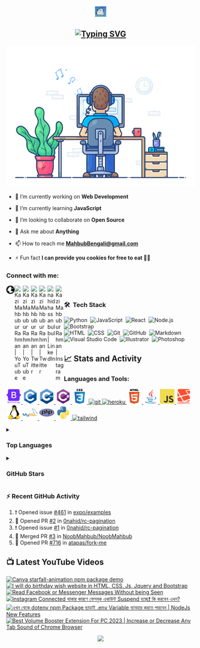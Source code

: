 <h3 align="center"><img src="dancing-cat.gif" width="30"/></h3>
<h2 align=center>
  <a href="https://git.io/typing-svg"><img src="http://readme-typing-svg.herokuapp.com?font=Fira+Code&duration=7000&pause=1000&color=000000&center=true&width=435&lines=I+am+Kazi+Mahbubur+Rahman;A+Fullstack+Developer;A+Content+Creator;" alt="Typing SVG" /></a>
</h2>

<p align="center"> <img src="dev-working.gif" alt="MahbubDev"/> </p>

- 🔭 I’m currently working on **Web Development**

- 🌱 I’m currently learning **JavaScript**

- 👯 I’m looking to collaborate on **Open Source**

- 💬 Ask me about **Anything**

- 📫 How to reach me **MahbubBengali@gmail.com**

- ⚡ Fun fact **I can provide you cookies for free to eat 🍪😂**

### Connect with me:

[<img align="left" alt="TechHelpBD.com" width="22px" src="https://raw.githubusercontent.com/iconic/open-iconic/master/svg/globe.svg" />][website]
[<img align="left" alt="Kazi Mahbubur Rahman | YouTube" width="22px" src="https://cdn-icons-png.flaticon.com/512/124/124010.png" />][facebook]
[<img align="left" alt="Kazi Mahbubur Rahman | YouTube" width="22px" src="https://cdn.jsdelivr.net/npm/simple-icons@v3/icons/youtube.svg" />][youtube]
[<img align="left" alt="Kazi Mahbubur Rahman | Twitter" width="22px" src="https://cdn.jsdelivr.net/npm/simple-icons@v3/icons/twitter.svg" />][twitter]
[<img align="left" alt="Kazi Mahbubur Rahman | Twitter" width="22px" src="https://cdn-icons-png.flaticon.com/512/906/906377.png" />][telegram]
[<img align="left" alt="nahidhassanbulbul | LinkedIn" width="22px" src="https://cdn.jsdelivr.net/npm/simple-icons@v3/icons/linkedin.svg" />][linkedin]
[<img align="left" alt="Kazi Mahbubur Rahman | Instagram" width="22px" src="https://cdn.jsdelivr.net/npm/simple-icons@v3/icons/instagram.svg" />][instagram]

<br />

### 🛠 &nbsp;Tech Stack

![Python](https://img.shields.io/badge/-Python-05122A?style=flat&logo=python)&nbsp;
![JavaScript](https://img.shields.io/badge/-JavaScript-05122A?style=flat&logo=javascript)&nbsp;
![React](https://img.shields.io/badge/-React-05122A?style=flat&logo=react)&nbsp;
![Node.js](https://img.shields.io/badge/-Node.js-05122A?style=flat&logo=node.js)&nbsp;
![Bootstrap](https://img.shields.io/badge/-Bootstrap-05122A?style=flat&logo=bootstrap&logoColor=563D7C)\
![HTML](https://img.shields.io/badge/-HTML-05122A?style=flat&logo=HTML5)&nbsp;
![CSS](https://img.shields.io/badge/-CSS-05122A?style=flat&logo=CSS3&logoColor=1572B6)&nbsp;
![Git](https://img.shields.io/badge/-Git-05122A?style=flat&logo=git)&nbsp;
![GitHub](https://img.shields.io/badge/-GitHub-05122A?style=flat&logo=github)&nbsp;
![Markdown](https://img.shields.io/badge/-Markdown-05122A?style=flat&logo=markdown)\
![Visual Studio Code](https://img.shields.io/badge/-Visual%20Studio%20Code-05122A?style=flat&logo=visual-studio-code&logoColor=007ACC)&nbsp;
![Illustrator](https://img.shields.io/badge/-Illustrator-05122A?style=flat&logo=adobe-illustrator)&nbsp;
![Photoshop](https://img.shields.io/badge/-Photoshop-05122A?style=flat&logo=adobe-photoshop)&nbsp;
<br />

 
  <h2>📈 Stats and Activity</h2>

<h3 align="left">Languages and Tools:</h3>
<p align="left"> <a href="https://getbootstrap.com" target="_blank"> <img src="https://raw.githubusercontent.com/devicons/devicon/master/icons/bootstrap/bootstrap-plain-wordmark.svg" alt="bootstrap" width="40" height="40"/> </a> <a href="https://www.cprogramming.com/" target="_blank"> <img src="https://raw.githubusercontent.com/devicons/devicon/master/icons/c/c-original.svg" alt="c" width="40" height="40"/> </a> <a href="https://www.w3schools.com/cpp/" target="_blank"> <img src="https://raw.githubusercontent.com/devicons/devicon/master/icons/cplusplus/cplusplus-original.svg" alt="cplusplus" width="40" height="40"/> </a> <a href="https://www.w3schools.com/cs/" target="_blank"> <img src="https://raw.githubusercontent.com/devicons/devicon/master/icons/csharp/csharp-original.svg" alt="csharp" width="40" height="40"/> </a> <a href="https://www.w3schools.com/css/" target="_blank"> <img src="https://raw.githubusercontent.com/devicons/devicon/master/icons/css3/css3-original-wordmark.svg" alt="css3" width="40" height="40"/> </a> <a href="https://git-scm.com/" target="_blank"> <img src="https://www.vectorlogo.zone/logos/git-scm/git-scm-icon.svg" alt="git" width="40" height="40"/> </a> <a href="https://heroku.com" target="_blank"> <img src="https://www.vectorlogo.zone/logos/heroku/heroku-icon.svg" alt="heroku" width="40" height="40"/> </a> <a href="https://www.w3.org/html/" target="_blank"> <img src="https://raw.githubusercontent.com/devicons/devicon/master/icons/html5/html5-original-wordmark.svg" alt="html5" width="40" height="40"/> </a> <a href="https://www.java.com" target="_blank"> <img src="https://raw.githubusercontent.com/devicons/devicon/master/icons/java/java-original.svg" alt="java" width="40" height="40"/> </a> <a href="https://developer.mozilla.org/en-US/docs/Web/JavaScript" target="_blank"> <img src="https://raw.githubusercontent.com/devicons/devicon/master/icons/javascript/javascript-original.svg" alt="javascript" width="40" height="40"/> </a> <a href="https://laravel.com/" target="_blank"> <img src="https://raw.githubusercontent.com/devicons/devicon/master/icons/laravel/laravel-plain-wordmark.svg" alt="laravel" width="40" height="40"/> </a> <a href="https://www.linux.org/" target="_blank"> <img src="https://raw.githubusercontent.com/devicons/devicon/master/icons/linux/linux-original.svg" alt="linux" width="40" height="40"/> </a> <a href="https://www.mysql.com/" target="_blank"> <img src="https://raw.githubusercontent.com/devicons/devicon/master/icons/mysql/mysql-original-wordmark.svg" alt="mysql" width="40" height="40"/> </a> <a href="https://www.php.net" target="_blank"> <img src="https://raw.githubusercontent.com/devicons/devicon/master/icons/php/php-original.svg" alt="php" width="40" height="40"/> </a> <a href="https://www.python.org" target="_blank"> <img src="https://raw.githubusercontent.com/devicons/devicon/master/icons/python/python-original.svg" alt="python" width="40" height="40"/> </a> <a href="https://tailwindcss.com/" target="_blank"> <img src="https://www.vectorlogo.zone/logos/tailwindcss/tailwindcss-icon.svg" alt="tailwind" width="40" height="40"/> </a> </p>
<details>
<summary><h3>Top Languages</h3></summary>

<p><img width="494" align="center" src="https://github-readme-stats.vercel.app/api/top-langs?username=NoobMahbub&show_icons=true&locale=en&layout=compact" alt="Top Languages" loading="eager" /></p>

</details>
<details>
<summary><h3>GitHub Stars</h3></summary>
<p><img width="494" align="center" src="https://github-readme-stats.vercel.app/api?username=NoobMahbub&show_icons=true&locale=en" alt="GitHub Stars" /></p>
</details>


<h3>⚡ Recent GitHub Activity</h3>


<!--START_SECTION:activity-->
1. ❗ Opened issue [#461](https://github.com/expo/examples/issues/461) in [expo/examples](https://github.com/expo/examples)
2. 💪 Opened PR [#2](https://github.com/0nahid/rc-pagination/pull/2) in [0nahid/rc-pagination](https://github.com/0nahid/rc-pagination)
3. ❗ Opened issue [#1](https://github.com/0nahid/rc-pagination/issues/1) in [0nahid/rc-pagination](https://github.com/0nahid/rc-pagination)
4. 🎉 Merged PR [#3](https://github.com/NoobMahbub/NoobMahbub/pull/3) in [NoobMahbub/NoobMahbub](https://github.com/NoobMahbub/NoobMahbub)
5. 💪 Opened PR [#716](https://github.com/atapas/fork-me/pull/716) in [atapas/fork-me](https://github.com/atapas/fork-me)
<!--END_SECTION:activity-->







  <h2>📺 Latest YouTube Videos</h2>


  <!-- prettier-ignore-start -->
<!-- BEGIN YOUTUBE-CARDS -->
[![Canva starfall-animation npm package demo](https://ytcards.demolab.com/?id=R6Ai9tFk5YY&title=Canva+starfall-animation+npm+package+demo&lang=en&timestamp=1704889504&background_color=%230d1117&title_color=%23ffffff&stats_color=%23dedede&max_title_lines=1&width=250&border_radius=5 "Canva starfall-animation npm package demo")](https://www.youtube.com/watch?v=R6Ai9tFk5YY)
[![I will do birthday wish website in HTML, CSS, Js, Jquery and Bootstrap](https://ytcards.demolab.com/?id=q9OnfOSH7oI&title=I+will+do+birthday+wish+website+in+HTML%2C+CSS%2C+Js%2C+Jquery+and+Bootstrap&lang=en&timestamp=1704518436&background_color=%230d1117&title_color=%23ffffff&stats_color=%23dedede&max_title_lines=1&width=250&border_radius=5 "I will do birthday wish website in HTML, CSS, Js, Jquery and Bootstrap")](https://www.youtube.com/watch?v=q9OnfOSH7oI)
[![Read Facebook or Messenger Messages Without being Seen](https://ytcards.demolab.com/?id=VmB2h6bVJC0&title=Read+Facebook+or+Messenger+Messages+Without+being+Seen&lang=en&timestamp=1702531256&background_color=%230d1117&title_color=%23ffffff&stats_color=%23dedede&max_title_lines=1&width=250&border_radius=5 "Read Facebook or Messenger Messages Without being Seen")](https://www.youtube.com/watch?v=VmB2h6bVJC0)
[![Instagram Connected থাকার কারণে ফেসবুক একাউন্ট Suspend হচ্ছে❗ কি করবেন এখন?](https://ytcards.demolab.com/?id=Hwq6fNJuXWc&title=Instagram+Connected+%E0%A6%A5%E0%A6%BE%E0%A6%95%E0%A6%BE%E0%A6%B0+%E0%A6%95%E0%A6%BE%E0%A6%B0%E0%A6%A3%E0%A7%87+%E0%A6%AB%E0%A7%87%E0%A6%B8%E0%A6%AC%E0%A7%81%E0%A6%95+%E0%A6%8F%E0%A6%95%E0%A6%BE%E0%A6%89%E0%A6%A8%E0%A7%8D%E0%A6%9F+Suspend+%E0%A6%B9%E0%A6%9A%E0%A7%8D%E0%A6%9B%E0%A7%87%E2%9D%97+%E0%A6%95%E0%A6%BF+%E0%A6%95%E0%A6%B0%E0%A6%AC%E0%A7%87%E0%A6%A8+%E0%A6%8F%E0%A6%96%E0%A6%A8%3F&lang=en&timestamp=1702088952&background_color=%230d1117&title_color=%23ffffff&stats_color=%23dedede&max_title_lines=1&width=250&border_radius=5 "Instagram Connected থাকার কারণে ফেসবুক একাউন্ট Suspend হচ্ছে❗ কি করবেন এখন?")](https://www.youtube.com/watch?v=Hwq6fNJuXWc)
[![এখন থেকে dotenv npm Package ছাড়াই .env Variable ব্যাবহার করতে পারবেন | NodeJs New Features](https://ytcards.demolab.com/?id=rYbH8anxCsk&title=%E0%A6%8F%E0%A6%96%E0%A6%A8+%E0%A6%A5%E0%A7%87%E0%A6%95%E0%A7%87+dotenv+npm+Package+%E0%A6%9B%E0%A6%BE%E0%A7%9C%E0%A6%BE%E0%A6%87+.env+Variable+%E0%A6%AC%E0%A7%8D%E0%A6%AF%E0%A6%BE%E0%A6%AC%E0%A6%B9%E0%A6%BE%E0%A6%B0+%E0%A6%95%E0%A6%B0%E0%A6%A4%E0%A7%87+%E0%A6%AA%E0%A6%BE%E0%A6%B0%E0%A6%AC%E0%A7%87%E0%A6%A8+%7C+NodeJs+New+Features&lang=en&timestamp=1700827202&background_color=%230d1117&title_color=%23ffffff&stats_color=%23dedede&max_title_lines=1&width=250&border_radius=5 "এখন থেকে dotenv npm Package ছাড়াই .env Variable ব্যাবহার করতে পারবেন | NodeJs New Features")](https://www.youtube.com/watch?v=rYbH8anxCsk)
[![Best Volume Booster Extension For PC 2023 | Increase or Decrease Any Tab Sound of Chrome Browser](https://ytcards.demolab.com/?id=ndXndczqtnA&title=Best+Volume+Booster+Extension+For+PC+2023+%7C+Increase+or+Decrease+Any+Tab+Sound+of+Chrome+Browser&lang=en&timestamp=1699678828&background_color=%230d1117&title_color=%23ffffff&stats_color=%23dedede&max_title_lines=1&width=250&border_radius=5 "Best Volume Booster Extension For PC 2023 | Increase or Decrease Any Tab Sound of Chrome Browser")](https://www.youtube.com/watch?v=ndXndczqtnA)
<!-- END YOUTUBE-CARDS -->
  <!-- prettier-ignore-end -->

<div align="center">
<a href="https://www.youtube.com/c/TechHelpBangladesh?sub_confirmation=1"><img src="https://custom-icon-badges.demolab.com/badge/-Subscribe-red?style=for-the-badge&logo=video&logoColor=white"/></a>
<div>
  


 

[website]: https://TechHelpBD.com
[facebook]: https://facebook.com/MahbubDev
[twitter]: https://twitter.com/mahbubdev
[youtube]: https://youtube.com/TechHelpBangladesh
[instagram]: https://instagram.com/mahbubdev/
[linkedin]: https://linkedin.com/in/mahbubdev
[telegram]: https://t.me/TechHelpBangladesh
